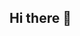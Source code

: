 ## Hi there 👋

<!--
**Gurban14/Gurban14** is a ✨ _special_ ✨ repository because its `README.md` (this file) appears on your GitHub profile.

💻 Hi, I'm Gurban!

I'm a frontend developer passionate about building beautiful and functional web applications. My main tech stack includes JavaScript, React, TypeScript, HTML, CSS. I'm constantly learning new technologies and sharing my projects here. 🚀

🔧 Skills

Frontend: JavaScript, React

Styling: CSS, SCSS

Tools: Webpack, Prettier, Git

Additional: Django

📫 How to Reach Me?

Email: gurban.code@gmail.com

💡 Always open to new opportunities! 😃
